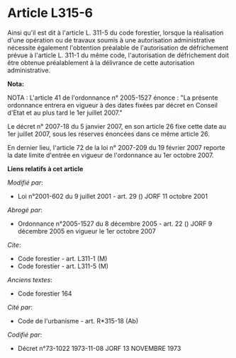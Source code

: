 # Article L315-6

Ainsi qu'il est dit à l'article L. 311-5 du code forestier, lorsque la réalisation d'une opération ou de travaux soumis à une
autorisation administrative nécessite également l'obtention préalable de l'autorisation de défrichement prévue à l'article L.
311-1 du même code, l'autorisation de défrichement doit être obtenue préalablement à la délivrance de cette autorisation
administrative.

**Nota:**

NOTA : L'article 41 de l'ordonnance n° 2005-1527 énonce : "La présente ordonnance entrera en vigueur à des dates fixées par
décret en Conseil d'Etat et au plus tard le 1er juillet 2007."

Le décret n° 2007-18 du 5 janvier 2007, en son article 26 fixe cette date au 1er juillet 2007, sous les réserves énoncées
dans ce même article 26.

En dernier lieu, l'article 72 de la loi n° 2007-209 du 19 février 2007 reporte la date limite d'entrée en vigueur de
l'ordonnance au 1er octobre 2007.

**Liens relatifs à cet article**

_Modifié par_:

  - Loi n°2001-602 du 9 juillet 2001 - art. 29 () JORF 11 octobre 2001

_Abrogé par_:

  - Ordonnance n°2005-1527 du 8 décembre 2005 - art. 22 () JORF 9 décembre 2005 en vigueur le 1er octobre 2007

_Cite_:

  - Code forestier - art. L311-1 (M)
  - Code forestier - art. L311-5 (M)

_Anciens textes_:

  - Code forestier 164

_Cité par_:

  - Code de l'urbanisme - art. R*315-18 (Ab)

_Codifié par_:

  - Décret n°73-1022 1973-11-08 JORF 13 NOVEMBRE 1973
